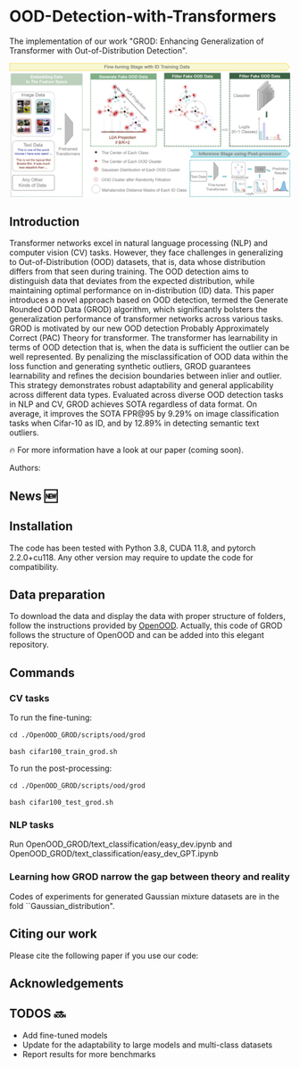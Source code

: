 # **OOD-Detection-with-Transformers**
The implementation of our work "GROD: Enhancing Generalization of Transformer with Out-of-Distribution Detection".

![framework](framework_v2.png)

## Introduction
Transformer networks excel in natural language processing (NLP) and computer vision (CV) tasks. However, they face challenges in generalizing to Out-of-Distribution (OOD) datasets, that is, data whose distribution differs from that seen during training. 
The OOD detection aims to distinguish data that deviates from the expected distribution, while maintaining optimal performance on in-distribution (ID) data. 
This paper introduces a novel approach based on OOD detection, termed the Generate Rounded OOD Data (GROD) algorithm, which significantly bolsters the generalization performance of transformer networks across various tasks. 
GROD is motivated by our new OOD detection Probably Approximately Correct (PAC) Theory for transformer. 
The transformer has learnability in terms of OOD detection that is, when the data is sufficient the outlier can be well represented.
By penalizing the misclassification of OOD data within the loss function and generating synthetic outliers, GROD guarantees learnability and refines the decision boundaries between inlier and outlier. 
This strategy demonstrates robust adaptability and general applicability across different data types. 
Evaluated across diverse OOD detection tasks in NLP and CV, GROD achieves SOTA regardless of data format. 
On average, it improves the SOTA FPR@95 by 9.29% on image classification tasks when Cifar-10 as ID, and by 12.89% in detecting semantic text outliers.

:fire: For more information have a look at our paper (coming soon).

Authors: 

## News :new:

## Installation

The code has been tested with Python 3.8, CUDA 11.8, and pytorch 2.2.0+cu118. Any other version may require to update the code for compatibility.

## Data preparation
To download the data and display the data with proper structure of folders, follow the instructions provided by [OpenOOD](https://github.com/Jingkang50/OpenOOD). Actually, this code of GROD follows the structure of OpenOOD and can be added into this elegant repository.

## Commands

### CV tasks
To run the fine-tuning:
```
cd ./OpenOOD_GROD/scripts/ood/grod
```
```
bash cifar100_train_grod.sh
```
To run the post-processing:
```
cd ./OpenOOD_GROD/scripts/ood/grod
```
```
bash cifar100_test_grod.sh
```

### NLP tasks
Run OpenOOD_GROD/text_classification/easy_dev.ipynb and OpenOOD_GROD/text_classification/easy_dev_GPT.ipynb

### Learning how GROD narrow the gap between theory and reality
Codes of experiments for generated Gaussian mixture datasets are in the fold ``Gaussian_distribution".

## Citing our work
Please cite the following paper if you use our code:

## Acknowledgements


## TODOS :soon:
- Add fine-tuned models
- Update for the adaptability to large models and multi-class datasets
- Report results for more benchmarks

